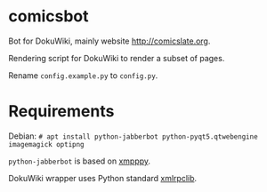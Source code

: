 # comicsbot

Bot for DokuWiki, mainly website http://comicslate.org.

Rendering script for DokuWiki to render a subset of pages.

Rename `config.example.py` to `config.py`.

# Requirements

Debian: `# apt install python-jabberbot python-pyqt5.qtwebengine imagemagick optipng`

`python-jabberbot` is based on
[xmpppy](http://xmpppy.sourceforge.net/apidocs/).

DokuWiki wrapper uses Python standard
[xmlrpclib](https://docs.python.org/2/library/xmlrpclib.html).
